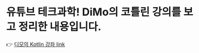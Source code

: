 # 유튜브 테크과학! DiMo의 코틀린 강의를 보고 정리한 내용입니다.

👉 [디모의 Kotlin 강좌 link](https://www.youtube.com/watch?v=8RIsukgeUVw&list=PLQdnHjXZyYadiw5aV3p6DwUdXV2bZuhlN)

